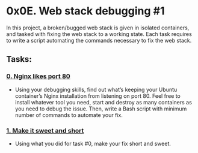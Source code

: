 # 0x0E. Web stack debugging #1

In this project, a broken/bugged web stack is given in isolated containers,
and tasked with fixing the web stack to a working state. Each task requires to
write a script automating the commands necessary to fix the web stack.

## Tasks:

### [0. Nginx likes port 80](./0-nginx_likes_port_80)
* Using your debugging skills, find out what’s keeping your Ubuntu container’s
Nginx installation from listening on port 80. Feel free to install whatever tool
you need, start and destroy as many containers as you need to debug the issue.
Then, write a Bash script with minimum number of commands to automate your fix.

### [1. Make it sweet and short](./1-debugging_made_short)
* Using what you did for task #0, make your fix short and sweet.
